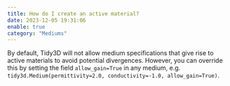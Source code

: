 ```yaml
---
title: How do I create an active material?
date: 2023-12-05 19:31:06
enable: true
category: "Mediums"
---
```

<div><div>By default, Tidy3D will not allow medium specifications that give rise to active materials to avoid potential divergences. However, you can override this by setting the field <code>allow_gain=True</code> in any medium, e.g. <code>tidy3d.Medium(permittivity=2.0, conductivity=-1.0, allow_gain=True)</code>.</div></div>

<div> </div>
